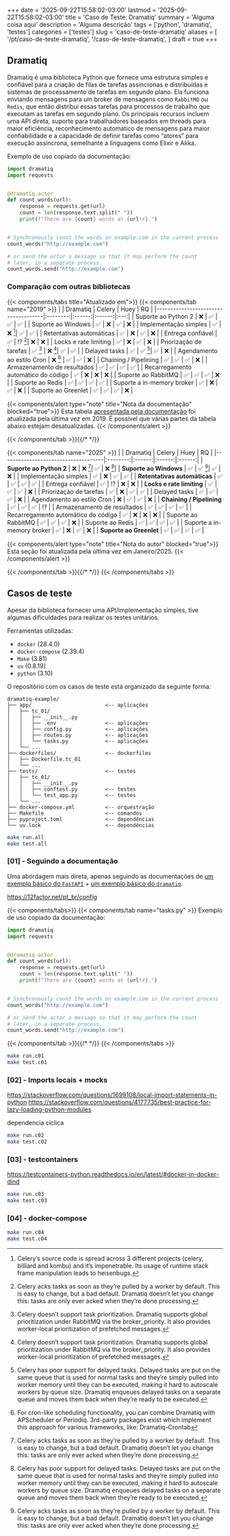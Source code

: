 +++
date = '2025-09-22T15:58:02-03:00'
lastmod = '2025-09-22T15:58:02-03:00'
title = 'Caso de Teste: Dramatiq'
summary = 'Alguma coisa aqui'
description = 'Alguma descrição'
tags = ['python', 'dramatiq', 'testes']
categories = ['testes']
slug = 'caso-de-teste-dramatiq'
aliases = [
    '/pt/caso-de-teste-dramatiq',
    '/caso-de-teste-dramatiq',
]
draft = true
+++

## Dramatiq

Dramatiq é uma biblioteca Python que fornece uma estrutura simples e confiável para a criação de filas de tarefas assíncronas e distribuídas e sistemas de processamento de tarefas em segundo plano. Ela funciona enviando mensagens para um broker de mensagens como `RabbitMQ` ou `Redis`, que então distribui essas tarefas para processos de trabalho que executam as tarefas em segundo plano. Os principais recursos incluem uma API direta, suporte para trabalhadores baseados em threads para maior eficiência, reconhecimento automático de mensagens para maior confiabilidade e a capacidade de definir tarefas como “atores” para execução assíncrona, semelhante a linguagens como Elixir e Akka. 

Exemplo de uso copiado da documentação:
```python
import dramatiq
import requests


@dramatiq.actor
def count_words(url):
    response = requests.get(url)
    count = len(response.text.split(" "))
    print(f"There are {count} words at {url!r}.")


# Synchronously count the words on example.com in the current process
count_words("http://example.com")

# or send the actor a message so that it may perform the count
# later, in a separate process.
count_words.send("http://example.com")
```

### Comparação com outras bibliotecas

{{< components/tabs title="Atualizado em">}}
{{< components/tab name="2019" >}}
|                                     | Dramatiq | Celery | Huey   | RQ  |
|-------------------------------------|:--------:|:------:|:------:|:---:|
| Suporte ao Python 2                 | ❌        | ✅     | ✅     | ✅  |
| Suporte ao Windows                  | ✅        | ❌     | ✅     | ❌  |
| Implementação simples               | ✅        | ❌ [^3]| ✅     | ✅  |
| Retentativas automáticas            | ✅        | ❌     | ✅     | ❌  |
| Entrega confiável                   | ✅        | ⁉️ [^1]| ❌     | ❌  |
| Locks e rate limiting               | ✅        | ❌     | ✅     | ❌  |
| Priorização de tarefas              | ✅ [^4]   | ❌ [^4]| ✅     | ✅  |
| Delayed tasks                       | ✅        | ✅ [^2]| ✅     | ❌  |
| Agendamento ao estilo Cron          | ❌ [^5]   | ✅     | ✅     | ❌  |
| Chaining / Pipelining               | ✅        | ✅     | ✅     | ❌  |
| Armazenamento de resultados         | ✅        | ✅     | ✅     | ✅  |
| Recarregamento automático do código | ✅        | ❌     | ❌     | ❌  |
| Suporte ao RabbitMQ                 | ✅        | ✅     | ✅     | ❌  |
| Suporte ao Redis                    | ✅        | ✅     | ✅     | ✅  |
| Suporte a in-memory broker          | ✅        | ❌     | ✅     | ❌  |
| Suporte ao Greenlet                 | ✅        | ✅     | ✅     | ❌  |

{{< components/alert type="note" title="Nota da documentação" blocked="true">}}
Esta tabela [apresentada pela documentação](https://dramatiq.io/motivation.html#compared-to) foi atualizada pela última vez em 2019. É possível que várias partes da tabela abaixo estejam desatualizadas.
{{< /components/alert >}}

[^1]: Celery acks tasks as soon as they’re pulled by a worker by default. This is easy to change, but a bad default. Dramatiq doesn’t let you change this: tasks are only ever acked when they’re done processing.
[^2]: Celery has poor support for delayed tasks. Delayed tasks are put on the same queue that is used for normal tasks and they’re simply pulled into worker memory until they can be executed, making it hard to autoscale workers by queue size. Dramatiq enqueues delayed tasks on a separate queue and moves them back when they’re ready to be executed.
[^3]: Celery’s source code is spread across 3 different projects (celery, billiard and kombu) and it’s impenetrable. Its usage of runtime stack frame manipulation leads to heisenbugs.
[^4]: Celery doesn’t support task prioritization. Dramatiq supports global prioritization under RabbitMQ via the broker_priority. It also provides worker-local prioritization of prefetched messages.
[^5]: For cron-like scheduling functionality, you can combine Dramatiq with APScheduler or Periodiq. 3rd-party packages exist which implement this approach for various frameworks, like: Dramatiq-Crontab

{{< /components/tab >}}{{/*<!-- /2019 --> */}}


{{< components/tab name="2025" >}}
|                                     | Dramatiq | Celery | Huey   | RQ     |
|-------------------------------------|:--------:|:------:|:------:|:------:|
| **Suporte ao Python 2**             | ❌        | ❌ [^1]| ✅     | ❌ [^2]|
| **Suporte ao Windows**              | ✅        | ✅ [^1]| ✅     | ❌     |
| Implementação simples               | ✅        | ❌     | ✅     | ✅     |
| **Retentativas automáticas**        | ✅        | ✅     | ✅     | ✅     |
| Entrega confiável                   | ✅        | ⁉️     | ❌     | ❌     |
| **Locks e rate limiting**           | ✅        | ✅     | ✅     | ❌     |
| Priorização de tarefas              | ✅        | ❌     | ✅     | ✅     |
| Delayed tasks                       | ✅        | ✅     | ✅     | ❌     |
| Agendamento ao estilo Cron          | ❌        | ✅     | ✅     | ❌     |
| **Chaining / Pipelining**           | ✅        | ✅     | ✅     | ⁉️     |
| Armazenamento de resultados         | ✅        | ✅     | ✅     | ✅     |
| Recarregamento automático do código | ✅        | ❌     | ❌     | ❌     |
| Suporte ao RabbitMQ                 | ✅        | ✅     | ✅     | ❌     |
| Suporte ao Redis                    | ✅        | ✅     | ✅     | ✅     |
| Suporte a in-memory broker          | ✅        | ❌     | ✅     | ❌     |
| **Suporte ao Greenlet**             | ✅        | ✅     | ✅     | ✅     |

[^1]: https://pypi.org/project/celery/
[^2]: https://pypi.org/project/rq/

{{< components/alert type="note" title="Nota do autor" blocked="true">}}
Esta seção foi atualizada pela última vez em Janeiro/2025.
{{< /components/alert >}}

{{< /components/tab >}}{{/*<!-- /2025 --> */}}
{{< /components/tabs >}}


## Casos de teste

Apesar da biblioteca fornecer uma API/implementação simples, tive algumas dificuldades para realizar os testes unitários.

Ferramentas utilizadas:
- `docker` (28.4.0)
- `docker-compose` (2.39.4)
- `Make` (3.81)
- `uv` (0.8.19)
- `python` (3.10)

O repositório com os casos de teste está organizado da seguinte forma:

```
dramatiq-example/
├── app/                        <-- aplicações
│   ├── tc_01/
│   │   ├── __init__.py
│   │   ├── .env                <-- aplicações
│   │   ├── config.py           <-- aplicações
│   │   ├── routes.py           <-- aplicações
│   │   └── tasks.py            <-- aplicações
│   └── ...
├── dockerfiles/                <-- dockerfiles
│   ├── Dockerfile.tc_01
│   └── ...
├── tests/                      <-- testes
│   ├── tc_01/
│   │   ├── __init__.py
│   │   ├── conftest.py         <-- testes
│   │   └── test_app.py         <-- testes
│   └── ...
├── docker-compose.yml          <-- orquestração
├── Makefile                    <-- comandos
├── pyproject.toml              <-- dependências
└── uv.lock                     <-- dependências
```

```sh
make run.all
make test.all
```

### [01] - Seguindo a documentação

Uma abordagem mais direta, apenas seguindo as documentações de [um exemplo básico do `FastAPI`](https://fastapi.tiangolo.com/#example) +  [um exemplo básico do `dramatiq`](https://dramatiq.io/).

https://12factor.net/pt_br/config

{{< components/tabs>}}
{{< components/tab name="tasks.py" >}}
Exemplo de uso copiado da documentação:
```python
import dramatiq
import requests


@dramatiq.actor
def count_words(url):
    response = requests.get(url)
    count = len(response.text.split(" "))
    print(f"There are {count} words at {url!r}.")


# Synchronously count the words on example.com in the current process
count_words("http://example.com")

# or send the actor a message so that it may perform the count
# later, in a separate process.
count_words.send("http://example.com")
```
{{< /components/tab >}}{{/*<!-- /tasks.py --> */}}
{{< /components/tabs >}}

```sh
make run.c01
make test.c01
```

### [02] - Imports locais + mocks

https://stackoverflow.com/questions/1699108/local-import-statements-in-python
https://stackoverflow.com/questions/4177735/best-practice-for-lazy-loading-python-modules

dependencia ciclica

```sh
make run.c02
make test.c02
```

### [03] - testcontainers

https://testcontainers-python.readthedocs.io/en/latest/#docker-in-docker-dind

```sh
make run.c03
make test.c03
```

### [04] - docker-compose

```sh
make run.c04
make test.c04
```
